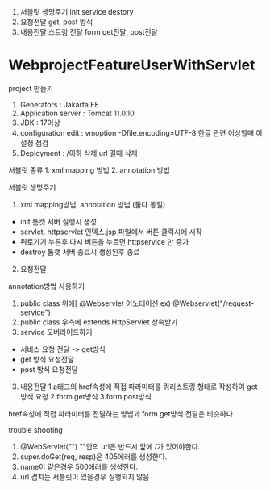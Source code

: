 1. 서블릿 생명주기 init service destory
2. 요청전달 get, post 방식 
3. 내용전달 스트링 전달 form  get전달, post전달


# WebprojectFeatureUserWithServlet

project 만들기
1. Generators : Jakarta EE
2. Application server : Tomcat 11.0.10
3. JDK : 17이상
4. configuration edit :  vmoption  -Dfile.encoding=UTF-8
  한글 관련 이상할때 이 설정 점검
6. Deployment : /이하 삭제
  url 길때 삭제

서블릿 종류 1. xml mapping 방법 2. annotation 방법

서블릿 생명주기
1. xml mapping방법, annotation 방법 (둘다 동일)

 - init 톰캣 서버 실행시 생성
 - servlet, httpservlet  인덱스.jsp 파일에서 버튼 클릭시에 시작
 - 뒤로가기 누른후 다시 버튼을 누르면 httpservice 만 증가
 - destroy 톰캣 서버 종료시 생성된후 종료 

2. 요청전달

  annotation방법 사용하기
  1. public class 위에[ @Webservlet 어노테이션  ex) @Webservlet("/request-service")
  2. public class 우측에 extends HttpServlet 상속받기
  3. service 오버라이드하기 

   - 서비스 요청 전달 -> get방식
   - get 방식 요청전달
   - post 방식 요청전달


3. 내용전달
  1.a태그의 href속성에 직접 파라미터를 쿼리스트링 형태로 작성하여 get방식 요청
  2.form get방식
  3.form post방식   
   
href속성에 직접 파라미터를 전달하는 방법과 form get방식 전달은 비슷하다. 




trouble shooting 
1. @WebServlet("") ""안의 url은 반드시 앞에 /가 있어야한다.
2. super.doGet(req, resp)은 405에러를 생성한다.
3. name이 같은경우 500에러를 생성한다.
4. url 겹치는 서블릿이 있을경우 실행되지 않음
